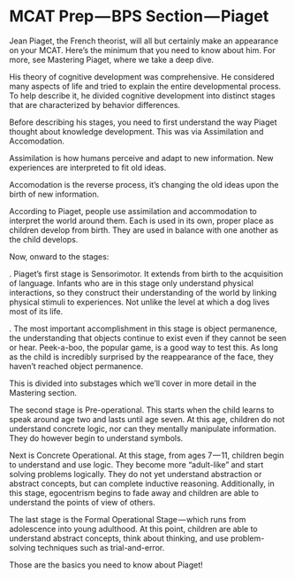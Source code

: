 
<h1>MCAT Prep — BPS Section — Piaget</h1>
Jean Piaget, the French theorist, will all but certainly make an appearance on your MCAT. Here’s the minimum that you need to know about him. For more, see Mastering Piaget, where we take a deep dive.

His theory of cognitive development was comprehensive. He considered many aspects of life and tried to explain the entire developmental process. To help describe it, he divided cognitive development into distinct stages that are characterized by behavior differences.

Before describing his stages, you need to first understand the way Piaget thought about knowledge development. This was via Assimilation and Accomodation.

Assimilation is how humans perceive and adapt to new information. New experiences are interpreted to fit old ideas.

Accomodation is the reverse process, it’s changing the old ideas upon the birth of new information.

According to Piaget, people use assimilation and accommodation to interpret the world around them. Each is used in its own, proper place as children develop from birth. They are used in balance with one another as the child develops.

Now, onward to the stages:

. Piaget’s first stage is Sensorimotor. It extends from birth to the acquisition of language. Infants who are in this stage only understand physical interactions, so they construct their understanding of the world by linking physical stimuli to experiences. Not unlike the level at which a dog lives most of its life.

. The most important accomplishment in this stage is object permanence, the understanding that objects continue to exist even if they cannot be seen or hear. Peek-a-boo, the popular game, is a good way to test this. As long as the child is incredibly surprised by the reappearance of the face, they haven’t reached object permanence.

This is divided into substages which we’ll cover in more detail in the Mastering section.

The second stage is Pre-operational. This starts when the child learns to speak around age two and lasts until age seven. At this age, children do not understand concrete logic, nor can they mentally manipulate information. They do however begin to understand symbols.

Next is Concrete Operational. At this stage, from ages 7 — 11, children begin to understand and use logic. They become more “adult-like” and start solving problems logically. They do not yet understand abstraction or abstract concepts, but can complete inductive reasoning. Additionally, in this stage, egocentrism begins to fade away and children are able to understand the points of view of others.

The last stage is the Formal Operational Stage — which runs from adolescence into young adulthood. At this point, children are able to understand abstract concepts, think about thinking, and use problem-solving techniques such as trial-and-error.

Those are the basics you need to know about Piaget!
